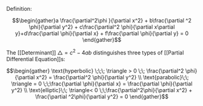 Definition:

$$\begin{gather}a \frac{\partial^2\phi }{\partial x^2} + b\frac{\partial ^2 \phi}{\partial y^2} + c\frac{\partial^2 \phi}{\partial x\partial y}+d\frac{\partial \phi}{\partial x} + f\frac{\partial \phi}{\partial y} = 0 \end{gather}$$

The [[Determinant]] $\triangle = c^2 - 4ab$ distinguishes three types of [[Partial Differential Equation]]s:

$$\begin{gather} \text{hyperbolic} \;\;\; \triangle > 0 \;\; \frac{\partial^2 \phi}{\partial x^2} = \frac{\partial^2 \phi}{\partial y^2} \\ \text{parabolic}\;\; \triangle = 0 \;\;\frac{\partial \phi}{\partial x} = \frac{\partial \phi}{\partial y^2} \\ \text{elliptic}\;\; \triangle< 0 \;\;\frac{\partial^2\phi}{\partial x^2} + \frac{\partial ^2\phi}{\partial y^2} = 0 \end{gather}$$

